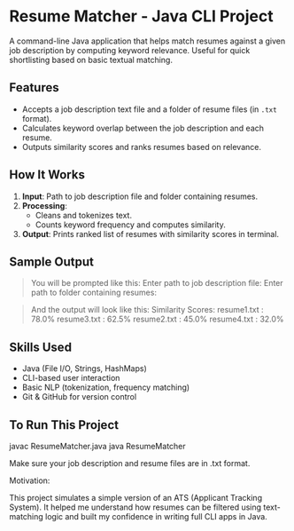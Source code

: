 # Resume Matcher - Java CLI Project

A command-line Java application that helps match resumes against a given job description by computing keyword relevance. Useful for quick shortlisting based on basic textual matching.

## Features

- Accepts a job description text file and a folder of resume files (in `.txt` format).
- Calculates keyword overlap between the job description and each resume.
- Outputs similarity scores and ranks resumes based on relevance.


## How It Works

1. **Input**: Path to job description file and folder containing resumes.
2. **Processing**:
   - Cleans and tokenizes text.
   - Counts keyword frequency and computes similarity.
3. **Output**: Prints ranked list of resumes with similarity scores in terminal.


## Sample Output

> You will be prompted like this:
Enter path to job description file:
Enter path to folder containing resumes:

> And the output will look like this:
Similarity Scores:
resume1.txt : 78.0%
resume3.txt : 62.5%
resume2.txt : 45.0%
resume4.txt : 32.0%


## Skills Used

- Java (File I/O, Strings, HashMaps)
- CLI-based user interaction
- Basic NLP (tokenization, frequency matching)
- Git & GitHub for version control


##  To Run This Project

javac ResumeMatcher.java
java ResumeMatcher

Make sure your job description and resume files are in .txt format.

Motivation:

This project simulates a simple version of an ATS (Applicant Tracking System). It helped me understand how resumes can be filtered using text-matching logic and built my confidence in writing full CLI apps in Java.
